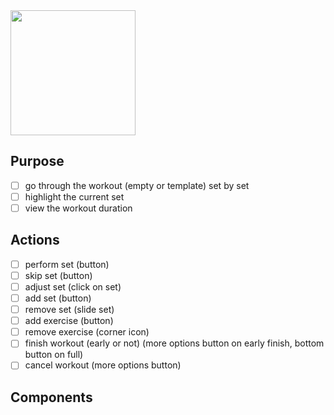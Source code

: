 <img src="https://github.com/EduardDumitrescul/FitnessTracker/assets/71341569/9a23a78e-e669-465e-b086-7cef826f64a5" width="200"/>


## Purpose
- [ ] go through the workout (empty or template) set by set
- [ ] highlight the current set
- [ ] view the workout duration
## Actions
- [ ] perform set (button)
- [ ] skip set (button)
- [ ] adjust set (click on set)
- [ ] add set (button)
- [ ] remove set (slide set)
- [ ] add exercise (button)
- [ ] remove exercise (corner icon)
- [ ] finish workout (early or not) (more options button on early finish, bottom button on full)
- [ ] cancel workout (more options button)
## Components
